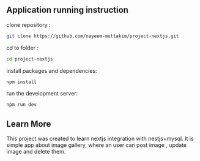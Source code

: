 ## Application running instruction

clone repository :

```bash
git clone https://github.com/nayeem-muttakim/project-nextjs.git

```

cd to folder :

```bash
cd project-nextjs

```

install packages and dependencies:

```bash
npm install

```

run the development server:

```bash
npm run dev

```

## Learn More

This project was created to learn nextjs integration with nestjs+mysql. It is simple app about image gallery, where an user can post image , update image and delete them.
